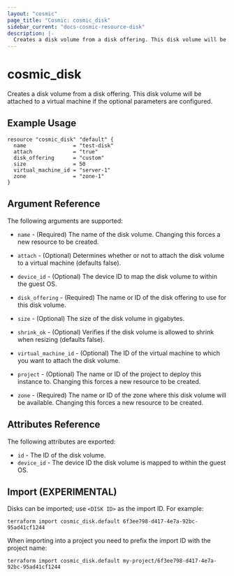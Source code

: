 ```yaml
---
layout: "cosmic"
page_title: "Cosmic: cosmic_disk"
sidebar_current: "docs-cosmic-resource-disk"
description: |-
  Creates a disk volume from a disk offering. This disk volume will be attached to a virtual machine if the optional parameters are configured.
---
```


# cosmic_disk

Creates a disk volume from a disk offering. This disk volume will be attached to
a virtual machine if the optional parameters are configured.

## Example Usage

```hcl
resource "cosmic_disk" "default" {
  name               = "test-disk"
  attach             = "true"
  disk_offering      = "custom"
  size               = 50
  virtual_machine_id = "server-1"
  zone               = "zone-1"
}
```

## Argument Reference

The following arguments are supported:

* `name` - (Required) The name of the disk volume. Changing this forces a new
    resource to be created.

* `attach` - (Optional) Determines whether or not to attach the disk volume to a
    virtual machine (defaults false).

* `device_id` - (Optional) The device ID to map the disk volume to within the guest OS.

* `disk_offering` - (Required) The name or ID of the disk offering to use for
    this disk volume.

* `size` - (Optional) The size of the disk volume in gigabytes.

* `shrink_ok` - (Optional) Verifies if the disk volume is allowed to shrink when
    resizing (defaults false).

* `virtual_machine_id` - (Optional) The ID of the virtual machine to which you want
    to attach the disk volume.

* `project` - (Optional) The name or ID of the project to deploy this
    instance to. Changing this forces a new resource to be created.

* `zone` - (Required) The name or ID of the zone where this disk volume will be available.
    Changing this forces a new resource to be created.

## Attributes Reference

The following attributes are exported:

* `id` - The ID of the disk volume.
* `device_id` - The device ID the disk volume is mapped to within the guest OS.

## Import (EXPERIMENTAL)

Disks can be imported; use `<DISK ID>` as the import ID. For
example:

```shell
terraform import cosmic_disk.default 6f3ee798-d417-4e7a-92bc-95ad41cf1244
```

When importing into a project you need to prefix the import ID with the project name:

```shell
terraform import cosmic_disk.default my-project/6f3ee798-d417-4e7a-92bc-95ad41cf1244
```
